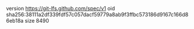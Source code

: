 version https://git-lfs.github.com/spec/v1
oid sha256:38111a2df339fdf57c057dacf59779a8ab9f3ffbc573186d9167c166d86eb18a
size 8490
